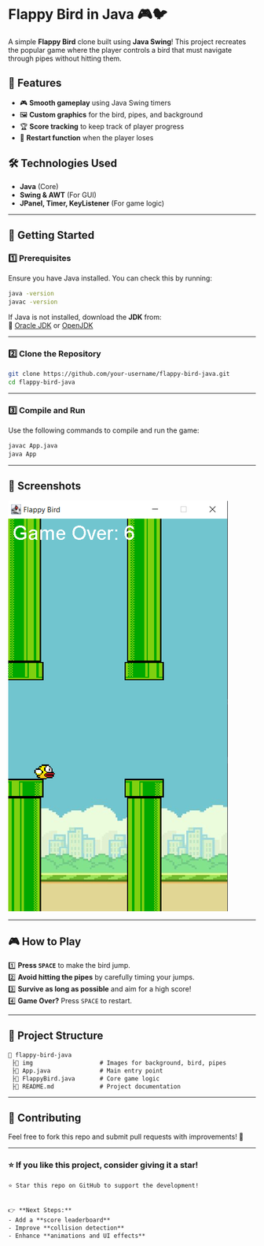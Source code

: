 # Flappy Bird in Java 🎮🐦

A simple **Flappy Bird** clone built using **Java Swing**! This project recreates the popular game where the player controls a bird that must navigate through pipes without hitting them.

## 📌 Features
- 🎮 **Smooth gameplay** using Java Swing timers  
- 🖼️ **Custom graphics** for the bird, pipes, and background  
- 🏆 **Score tracking** to keep track of player progress  
- 🔄 **Restart function** when the player loses  

## 🛠️ Technologies Used
- **Java** (Core)
- **Swing & AWT** (For GUI)
- **JPanel, Timer, KeyListener** (For game logic)

---

## 🚀 Getting Started

### 1️⃣ Prerequisites  
Ensure you have Java installed. You can check this by running:  
```sh
java -version
javac -version
```

If Java is not installed, download the **JDK** from:  
🔗 [Oracle JDK](https://www.oracle.com/java/technologies/javase-downloads.html) or [OpenJDK](https://openjdk.org/)

---

### 2️⃣ Clone the Repository  
```sh
git clone https://github.com/your-username/flappy-bird-java.git
cd flappy-bird-java
```

---

### 3️⃣ Compile and Run  
Use the following commands to compile and run the game:  
```sh
javac App.java
java App
```

---

## 📸 Screenshots  
![Game Screenshot](screenshot.png)  

---

## 🎮 How to Play  
1️⃣ **Press `SPACE`** to make the bird jump.  
2️⃣ **Avoid hitting the pipes** by carefully timing your jumps.  
3️⃣ **Survive as long as possible** and aim for a high score!  
4️⃣ **Game Over?** Press `SPACE` to restart.  

---

## 📂 Project Structure  
```
📛 flappy-bird-java
 ├📂 img                   # Images for background, bird, pipes
 ├📝 App.java              # Main entry point
 ├📝 FlappyBird.java       # Core game logic
 ├📝 README.md             # Project documentation
```

---

## 🤝 Contributing  
Feel free to fork this repo and submit pull requests with improvements! 🚀  

---

### ⭐ If you like this project, consider giving it a star!  
```
⭐ Star this repo on GitHub to support the development!
```
```

👉 **Next Steps:**  
- Add a **score leaderboard**  
- Improve **collision detection**  
- Enhance **animations and UI effects**  

